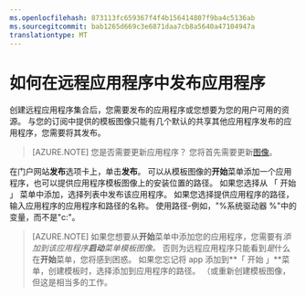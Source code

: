 ```yaml
---
ms.openlocfilehash: 873113fc659367f4f4b156414807f9ba4c5136ab
ms.sourcegitcommit: bab1265d669c3e6871daa7cb8a5640a47104947a
translationtype: MT
---
```

<properties
    pageTitle="在 Azure RemoteApp 发布应用程序"
    description="了解如何在 Azure RemoteApp 发布应用程序和资源。"
    services="remoteapp"
    documentationCenter=""
    authors="lizap"
    manager="mbaldwin" />

<tags
    ms.service="remoteapp"
    ms.workload="tbd"
    ms.tgt_pltfrm="na"
    ms.devlang="na"
    ms.topic="article"
    ms.date="08/12/2015"
    ms.author="elizapo" />


# 如何在远程应用程序中发布应用程序

创建远程应用程序集合后，您需要发布的应用程序或您想要为您的用户可用的资源。 与您的订阅中提供的模板图像只能有几个默认的共享其他应用程序发布的应用程序，您需要将其发布。

> [AZURE.NOTE] 您是否需要更新应用程序？ 您将首先需要更新[图像](remoteapp-update.md)。

在门户网站**发布**选项卡上，单击**发布**。 可以从模板图像的**开始**菜单添加一个应用程序，也可以提供应用程序模板图像上的安装位置的路径。 如果您选择从 「 开始 」 菜单中添加，选择列表中发布该应用程序。 如果您选择提供应用程序的路径，输入应用程序的应用程序和路径的名称。 使用路径-例如，"%系统驱动器 %"中的变量，而不是"c:\"。

> [AZURE.NOTE] 如果您想要从**开始**菜单中添加您的应用程序，您需要有*添加到该应用程序**启动**菜单模板图像。* 否则为远程应用程序只能看到*是*什么在**开始**菜单，您将感到困惑。 如果您忘记将 app 添加到**「 开始 」**菜单，创建模板时，选择添加到应用程序的路径。 （或重新创建模板图像，但这是相当多的工作。
 